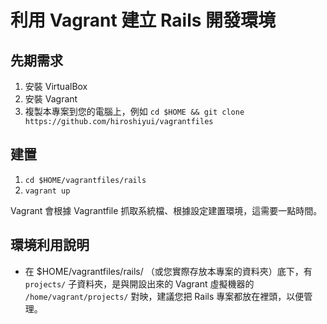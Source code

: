 # 利用 Vagrant 建立 Rails 開發環境

## 先期需求

1. 安裝 VirtualBox
2. 安裝 Vagrant
3. 複製本專案到您的電腦上，例如 `cd $HOME && git clone https://github.com/hiroshiyui/vagrantfiles`

## 建置

1. `cd $HOME/vagrantfiles/rails`
2. `vagrant up`

Vagrant 會根據 Vagrantfile 抓取系統檔、根據設定建置環境，這需要一點時間。

## 環境利用說明

* 在 $HOME/vagrantfiles/rails/ （或您實際存放本專案的資料夾）底下，有 `projects/` 子資料夾，是與開設出來的 Vagrant 虛擬機器的 `/home/vagrant/projects/` 對映，建議您把 Rails 專案都放在裡頭，以便管理。
